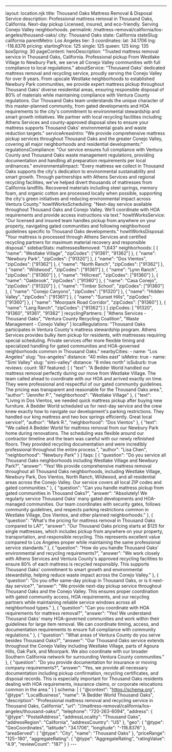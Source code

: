 ---
layout: location.njk
title: Thousand Oaks Mattress Removal & Disposal Service
description: Professional mattress removal in Thousand Oaks, California. Next-day pickup Licensed, insured, and eco-friendly. Serving Conejo Valley neighborhoods.
permalink: /mattress-removal/california/los-angeles/thousand-oaks/
city: Thousand Oaks state: California stateSlug: california parentMetro: Los Angeles tier: 3 coordinates: lat: 34.1706 lng: -118.8376 pricing: startingPrice: 125 single: 125 queen: 125 king: 135 boxSpring: 30 pageContent: heroDescription: "Trusted mattress removal service in Thousand Oaks, California. Professional pickup From Westlake Village to Newbury Park, we serve all Conejo Valley communities with full compliance to local regulations." aboutService: "Thousand Oaks' dedicated mattress removal and recycling service, proudly serving the Conejo Valley for over 8 years. From upscale Westlake neighborhoods to established Newbury Park communities, we provide expert mattress pickup throughout Thousand Oaks' diverse residential areas, ensuring responsible disposal of 80% of materials while maintaining compliance with Ventura County regulations. Our Thousand Oaks team understands the unique character of this master-planned community, from gated developments and HOA requirements to the city's commitment to environmental stewardship and smart growth initiatives. We partner with local recycling facilities including Athens Services and county-approved disposal sites to ensure your mattress supports Thousand Oaks' environmental goals and waste reduction targets." serviceAreasIntro: "We provide comprehensive mattress pickup services throughout Thousand Oaks and the greater Conejo Valley, covering all major neighborhoods and residential developments:" regulationsCompliance: "Our service ensures full compliance with Ventura County and Thousand Oaks waste management regulations, providing documentation and handling all preparation requirements per local ordinances." environmentalImpact: "Every mattress we collect in Thousand Oaks supports the city's dedication to environmental sustainability and smart growth. Through partnerships with Athens Services and regional recycling facilities, we've helped divert thousands of mattresses from California landfills. Recovered materials including steel springs, memory foam, and organic cotton are processed locally when possible, supporting the city's green initiatives and reducing environmental impact across Ventura County." howItWorksScheduling: "Next-day service available throughout Thousand Oaks and Conejo Valley. We'll coordinate with HOA requirements and provide access instructions via text." howItWorksService: "Our licensed and insured team handles pickup from anywhere on your property, navigating gated communities and following neighborhood guidelines specific to Thousand Oaks developments." howItWorksDisposal: "Your mattress is processed through Athens Services and certified recycling partners for maximum material recovery and responsible disposal." sidebarStats: mattressesRemoved: "1,643" neighborhoods: [ { "name": "Westlake Village", "zipCodes": ["91361", "91362"] }, { "name": "Newbury Park", "zipCodes": ["91320"] }, { "name": "Dos Vientos", "zipCodes": ["91362"] }, { "name": "North Ranch", "zipCodes": ["91362"] }, { "name": "Wildwood", "zipCodes": ["91361"] }, { "name": "Lynn Ranch", "zipCodes": ["91360"] }, { "name": "Hillcrest", "zipCodes": ["91360"] }, { "name": "Oakbrook", "zipCodes": ["91360"] }, { "name": "Casa Conejo", "zipCodes": ["91320"] }, { "name": "Timber School", "zipCodes": ["91360"] }, { "name": "Conejo Canyons", "zipCodes": ["91320"] }, { "name": "Hidden Valley", "zipCodes": ["91361"] }, { "name": "Sunset Hills", "zipCodes": ["91360"] }, { "name": "Moorpark Road Corridor", "zipCodes": ["91360"] }, { "name": "Lang Ranch", "zipCodes": ["91362"] } ] zipCodes: [ "91320", "91360", "91361", "91362" ] recyclingPartners: [ "Athens Services - Thousand Oaks", "Ventura County Recycling Coalition", "Waste Management - Conejo Valley" ] localRegulations: "Thousand Oaks participates in Ventura County's mattress stewardship program. Athens Services provides bulky item pickup for residents, with mattresses requiring special scheduling. Private services offer more flexible timing and specialized handling for gated communities and HOA-governed neighborhoods common in Thousand Oaks." nearbyCities: - name: "Los Angeles" slug: "los-angeles" distance: "40 miles east" isMetro: true - name: "Simi Valley" slug: "simi-valley" distance: "8 miles north" isSuburb: true reviews: count: 187 featured: [ { "text": "A Bedder World handled our mattress removal perfectly during our move from Westlake Village. The team called ahead to coordinate with our HOA and arrived exactly on time. They were professional and respectful of our gated community guidelines. The pricing was transparent and reasonable for the Thousand Oaks area.", "author": "Jennifer P.", "neighborhood": "Westlake Village" }, { "text": "Living in Dos Vientos, we needed quick mattress pickup after buying new furniture. A Bedder World scheduled us for next-day service and the crew knew exactly how to navigate our development's parking restrictions. They handled our king mattress and two box springs efficiently. Great local service!", "author": "Mark R.", "neighborhood": "Dos Vientos" }, { "text": "We called A Bedder World for mattress removal from our Newbury Park home during renovations. The scheduling was flexible around our contractor timeline and the team was careful with our newly refinished floors. They provided recycling documentation and were incredibly professional throughout the entire process.", "author": "Lisa Chen", "neighborhood": "Newbury Park" } ] faqs: [ { "question": "Do you service all Thousand Oaks neighborhoods including Westlake Village and Newbury Park?", "answer": "Yes! We provide comprehensive mattress removal throughout all Thousand Oaks neighborhoods, including Westlake Village, Newbury Park, Dos Vientos, North Ranch, Wildwood, and all residential areas across the Conejo Valley. Our service covers all local ZIP codes and gated communities." }, { "question": "Can you handle mattress pickup from gated communities in Thousand Oaks?", "answer": "Absolutely! We regularly service Thousand Oaks' many gated developments and HOA-managed communities. Our team coordinates with security gates, follows community guidelines, and respects parking restrictions common in Westlake Village, Dos Vientos, and other planned neighborhoods." }, { "question": "What's the pricing for mattress removal in Thousand Oaks compared to LA?", "answer": "Our Thousand Oaks pricing starts at $125 for single mattresses, which includes pickup from anywhere on your property, transportation, and responsible recycling. This represents excellent value compared to Los Angeles proper while maintaining the same professional service standards." }, { "question": "How do you handle Thousand Oaks' environmental and recycling requirements?", "answer": "We work closely with Athens Services and Ventura County's approved recycling facilities to ensure 80% of each mattress is recycled responsibly. This supports Thousand Oaks' commitment to smart growth and environmental stewardship, helping reduce waste impact across the Conejo Valley." }, { "question": "Do you offer same-day pickup in Thousand Oaks, or is it next-day service?", "answer": "We provide next-day pickup service throughout Thousand Oaks and the Conejo Valley. This ensures proper coordination with gated community access, HOA requirements, and our recycling partners while maintaining reliable service windows across all neighborhood types." }, { "question": "Can you coordinate with HOA requirements for mattress removal?", "answer": "Yes! We understand Thousand Oaks' many HOA-governed communities and work within their guidelines for large item removal. We can coordinate timing, access, and documentation requirements to ensure full compliance with community regulations." }, { "question": "What areas of Ventura County do you serve besides Thousand Oaks?", "answer": "Our Thousand Oaks service extends throughout the Conejo Valley including Westlake Village, parts of Agoura Hills, Oak Park, and Moorpark. We also coordinate with our broader Southern California network for surrounding Ventura County communities." }, { "question": "Do you provide documentation for insurance or moving company requirements?", "answer": "Yes, we provide all necessary documentation including pickup confirmation, recycling certificates, and disposal records. This is especially important for Thousand Oaks residents dealing with HOA requirements, insurance claims, or corporate relocations common in the area." } ] schema: | { "@context": "https://schema.org", "@type": "LocalBusiness", "name": "A Bedder World Thousand Oaks", "description": "Professional mattress removal and recycling service in Thousand Oaks, California", "url": "//mattress-removal/california/los-angeles/thousand-oaks/", "telephone": "720-263-6094", "address": { "@type": "PostalAddress", "addressLocality": "Thousand Oaks", "addressRegion": "California", "addressCountry": "US" }, "geo": { "@type": "GeoCoordinates", "latitude": "34.1706", "longitude": "-118.8376" }, "areaServed": { "@type": "City", "name": "Thousand Oaks" }, "priceRange": "$125-$180", "aggregateRating": { "@type": "AggregateRating", "ratingValue": "4.9", "reviewCount": "187" } } ---